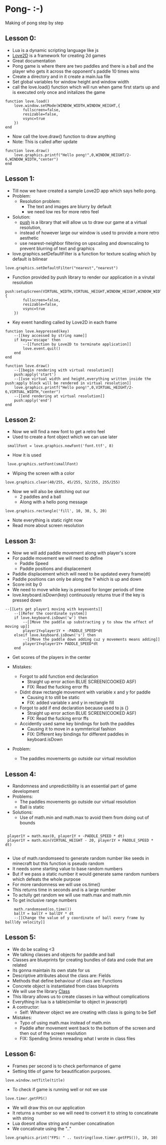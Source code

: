 # Pong- :-) 
Making of pong step by step 
## Lesson 0:
- Lua is a dynamic scripting language like js
- [Love2D](https://love2d.org/wiki/Main_Page) is a framework for creating 2d games
- Great documentation
- Pong game is where there are two paddles and there is a ball and the player who gets it across the opponent's paddle 10 times wins
- Create a directory and in it create a main.lua file
- Set global variables for window height and window width
- call the love.load() function which will run when game first starts up and is executed only once and initalizes the game

```
function love.load()
    love.window.setMode(WINDOW_WIDTH,WINDOW_HEIGHT,{
        fullscreen=false,
        resizable=false,
        vsync=true
    })
end
```

- Now call the love.draw() function to draw anything
- Note: This is called after update

```
function love.draw()
    love.graphics.printf("Hello pong!",0,WINDOW_HEIGHT/2-6,WINDOW_WIDTH,"center")
end
```

## Lesson 1:
- Till now we have created a sample Love2D app which says hello pong.
- Problem: 
    - Resolution problem: 
        - The text and images are blurry by default
        - we need low res for more retro feel
- Solution: 
    - [push](https://github.com/Ulydev/push) is a library that will allow us to draw our game at a virtual resolution, 
    - instead of however large our window is used to provide a more retro aesthetic 
    - use nearest-neighbor filtering on upscaling and downscaling to prevent blurring of text and graphics
- love.graphics.setDefaultFilter is a function for texture scaling which by default is bilinear

```
love.graphics.setDefaultFilter("nearest","nearest")
```
- Function provided by push library to render our application in a virutal resolution 
```
push:setupScreen(VIRTUAL_WIDTH,VIRTUAL_HEIGHT,WINDOW_HEIGHT,WINDOW_WIDTH,{
        fullscreen=false,
        resizable=false,
        vsync=true
    })
```
- Key event handling called by Love2D in each frame
```
function love.keypressed(key)
    --[[key accessed by string name]]
    if key=='escape' then
        --[[function by Love2D to terminate application]]
        love.event.quit()
    end
end
```
```
function love.draw()
    --[[begin rendering with virtual resolution]]
    push:apply('start')
    --[[use virtual width and height,everything written inside the push:apply block will be rendered in virtual resolution]]
    love.graphics.printf("Hello pong!",0,VIRTUAL_HEIGHT/2-6,VIRTUAL_WIDTH,"center")
    --[[end rendering at virtual resolution]]
    push:apply('end')
end
```

## Lesson 2:

- Now we will find a new font to get a retro feel    
- Used to create a font object which we can use later

```
 smallFont = love.graphics.newFont('font.ttf', 8)
```
- How it is used

```
 love.graphics.setFont(smallFont)
```

- Wiping the screen with a color

```
love.graphics.clear(40/255, 45/255, 52/255, 255/255)
```

- Now we will also be sketching out our
    - 2 paddles and a ball
    - Along with a hello pong message
    
```
love.graphics.rectangle('fill', 10, 30, 5, 20)
```

- Note everything is static right now
- Read more about screen resolution

## Lesson 3:

- Now we will add paddle movement along with player's score
- For paddle movement we will need to define
    - Paddle Speed
    - Paddle positions and displacement
- Paddle displacement which will need to be updated every frame(dt)
- Paddle positions can only be along the Y which is up and down
- Score init by 0 
- We need to move while key is pressed for longer periods of time
- love.keyboard.isDown(key) continuously returns true if the key is pressed down

```
--[[Lets get player1 moving with keyevents]]
    --[[Refer the coordinate system]]
    if love.keyboard.isDown('w') then
        --[[Move the paddle up substracting y to show the effect of moving up]]
        player1Y=player1Y + -PADDLE_SPEED*dt
    elseif love.keyboard.isDown('s') then
        --[[Move the paddle down adding cuz y movements means adding]]
        player1Y=player1Y+ PADDLE_SPEED*dt
    end
```
- Get scores of the players in the center
- Mistakes:
    - Forgot to add function end declaration
        - Straight up error action BLUE SCREEN(COOKED ASF)
        - FIX: Read the fucking error ffs
    - Didnt draw rectangle movement with variable x and y for paddle
        - Causing it to still be static
        - FIX: added variable x and y in rectangle fill
    - Forgot to add if end declaration because used to js {}
        - Straight up error action BLUE SCREEN(COOKED ASF)
        - FIX: Read the fucking error ffs
    - Accidently used same key bindings for both the paddles 
        - Causing it to move in a symmterical fashion
        - FIX: Different key bindings for different paddles in keyboard.isDown
        
- Problem:
    - The paddles movements go outside our virtual resolution
    
## Lesson 4:

- Randomness and unpredictibility is an essential part of game development
- Problems:
    - The paddles movements go outside our virtual resolution
    - Ball is static
- Solutions:
    - Use of math.min and math.max to avoid them from doing out of bounds
    
```

 player1Y = math.max(0, player1Y + -PADDLE_SPEED * dt)
 player1Y = math.min(VIRTUAL_HEIGHT - 20, player1Y + PADDLE_SPEED * dt)
 
```
- Use of math.randomseed to generate random number like seeds in minecraft but this function is pseudo random
- It needs some starting value to base random numbers
- But if we pass a static number it would generate same random numbers which defeats the whole purpose
- For more randomness we will use os.time() 
 - This returns time in seconds and is a large number
- To actully get random we will use math.max and math.min
- To get inclusive range numbers

```
    math.randomseed(os.time())
    ballY = ballY + ballDY * dt 
    --[[Change the value of y coordinate of ball every frame by ballldy velocity]]
```

## Lesson 5:

- We do be scaling <3
- We talking classes and objects for paddle and ball
- Classes are blueprints fpr creating bundles of data and code that are related
- Its gonna maintain its own state for us
- Descriptive attributes about the class are: Fields
- Methods that define behaviour of class are: Functions
- Concrete object is instantiated from class blueprints
- We will use the library [Class](https://github.com/vrld/hump)
- This library allows us to create classes in lua without complications
- Everything in lua is a table(similar to object in javascript)
- A contructor:
    - Self: Whatever object we are creating with class is going to be Self
- Mistakes:
    - Typo of using math.max instead of math.min
    - Paddle after movement went back to the bottom of the screen and then out of the screen resolution
    - FIX: Spending 5mins rereading what I wrote in class files
    

## Lesson 6:

- Frames per second is to check performance of game
- Setting title of game for beautification purposes.
```
love.window.setTitle(title)
```
- To check if game is running well or not we use 
```
love.timer.getFPS()
```
- We will draw this on our application
- It returns a number so we will need to convert it to string to concatinate with string
- Lua doesnt allow string and number concatination
- We concatinate using the ".." 
```
love.graphics.print("FPS: " .. tostring(love.timer.getFPS()), 10, 10)
```
